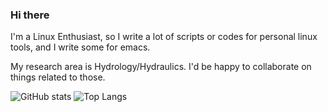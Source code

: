 ### Hi there

I'm a Linux Enthusiast, so I write a lot of scripts or codes for personal linux tools, and I write some for emacs.

My research area is Hydrology/Hydraulics. I'd be happy to collaborate on things related to those.

![GitHub stats](https://github-readme-stats.vercel.app/api?username=atreyagaurav&theme=midnight-purple&show_icons=true)
![Top Langs](https://github-readme-stats.vercel.app/api/top-langs/?username=atreyagaurav&layout=compact&theme=midnight-purple&langs_count=4&hide=TeX,HTML,Visual%20Basic)
